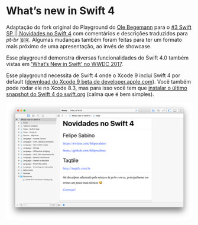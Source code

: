 # Whatʼs new in Swift 4

Adaptação do fork original do Playground do [Ole Begemann][Ole Begemann] para o [#3 Swift SP || Novidades no Swift 4][meetup] com comentários e descrições traduzidos para _pt-br_ 🇧🇷. Algumas mudanças também foram feitas para ter um formato mais próximo de uma apresentação, ao invés de showcase.

Esse playground demonstra diversas funcionalidades do Swift 4.0 também vistas em ['Whatʼs New in Swift' no WWDC 2017][WWDC 2017 402].

Esse playground necessita de Swift 4 onde o Xcode 9 inclui Swift 4 por default ([download do Xcode 9 beta de developer.apple.com][Xcode 9]). Você também pode rodar ele no Xcode 8.3, mas para isso você tem que [instalar o último snapshot do Swift 4 do swift.org][Snapshot downloads] (calma que é bem simples).

![Screenshot of the playground in Xcode 8.3][Playground screenshot]

[WWDC 2017 402]: https://developer.apple.com/videos/play/wwdc2017/402/
[Ole Begemann]: https://oleb.net
[Xcode 9]: https://developer.apple.com/download/
[Snapshot downloads]: https://swift.org/download/#snapshots
[Playground screenshot]: playground-screenshot.png
[meetup]: https://www.meetup.com/Swift-Sao-Paulo/events/240731536/
